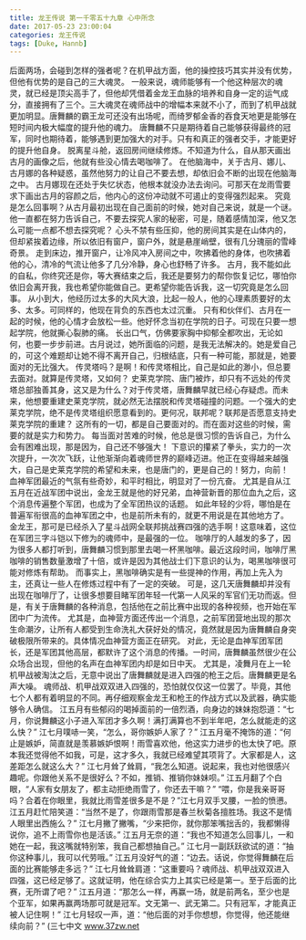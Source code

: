 ```yaml
---
title: 龙王传说 第一千零五十九章 心中所念
date: 2017-05-23 23:00:04
categories: 龙王传说
tags: [Duke, Hannb]
---
```


后面两场，会碰到怎样的强者呢？在机甲战方面，他的操控技巧其实并没有优势，但他有优势的是自己的三大魂灵。
一般来说，魂师能够有一个他这种层次的魂灵，就已经是顶尖高手了，但他却凭借着金龙王血脉的培养和自身一定的运气成分，直接拥有了三个。三大魂灵在魂师战中的增幅本来就不小了，而到了机甲战就更加明显。唐舞麟的霸王龙可还没有出场呢，而绮罗郁金香的吞食天地更是能够在短时间内极大幅度的提升他的魂力。
唐舞麟不只是期待着自己能够获得最终的冠军，同时也期待着，能够遇到更加强大的对手。只有和真正的强者交手，才能更好的提升他自身。
脱离星斗舱，返回房间继续修炼。不知道为什么，自从那天画出古月的画像之后，他就有些没心情去喝咖啡了。
在他脑海中，关于古月、娜儿、古月娜的各种疑惑，虽然他努力的让自己不要去想，却依旧会不断的出现在他脑海之中。
古月娜现在还处于失忆状态，他根本就没办法去询问。可那天在龙雨雪要求下画出古月的容颜之后，他内心的这份冲动就不可遏止的变得强烈起来。
究竟是怎么回事啊？从古月最初出现在自己面前的时候，她对自己来说，就是一个谜。他一直都在努力告诉自己，不要去探究人家的秘密，可是，随着感情加深，他又怎么可能一点都不想去探究呢？
心头不禁有些压抑，他的房间其实是在山体内的，但却紧挨着边缘，所以依旧有窗户，窗户外，就是悬崖峭壁，很有几分瑰丽的雪峰奇景。
走到床边，推开窗户，让冷风冲入房间之中，吹拂着他的身体，也吹拂着他的心，清冷的气流让他多了几分冷静，身心也舒畅了许多。
古月，我不能如此的自私，你终究还是你，等大赛结束之后，我还是要努力的帮你恢复记忆，哪怕你依旧会离开我，我也希望你能做自己。更希望你能告诉我，这一切究竟是怎么回事。
从小到大，他经历过太多的大风大浪，比起一般人，他的心理素质要好的太多、太多。可同样的，他现在背负的东西也太过沉重。
只有和伙伴们、古月在一起的时候，他的心情才会放松一些。他好怀念当初在学院的日子。可现在只要一想起学院，他就撕心裂肺的痛。
长出口气，仿佛要家胸中抑郁全都吹出，无论如何，也要一步步前进。古月说过，她所面临的问题，是我无法解决的。她是爱自己的，可这个难题却让她不得不离开自己，归根结底，只有一种可能，那就是，她要面对的无比强大。
传灵塔吗？是啊！和传灵塔相比，自己是如此的渺小，但总要去面对。就算是传灵塔，又如何？
史莱克学院、唐门被炸，却只有不远处的传灵塔总部独善其身，这又是为什么？对于传灵塔，唐舞麟早就已经心存疑虑。而未来，他想要重建史莱克学院，就必然无法摆脱和传灵塔碰撞的问题。一个强大的史莱克学院，绝不是传灵塔组织愿意看到的。更何况，联邦呢？联邦是否愿意支持史莱克学院的重建？
这所有的一切，都是自己要面对的。而在面对这些的时候，需要的就是实力和势力。
每当面对苦难的时候，他总是很习惯的告诉自己，为什么会有困难出现，那是因为，自己还不够强大！
下意识的攥紧了拳头，实力的一次次提升，一次次飞跃，让他渐渐向着魂师世界的巅峰迈进。他正在变得越来越强大，自己是史莱克学院的希望和未来，也是唐门的，更是自己的！努力，向前！
血神军团最近的气氛有些奇妙，和平时相比，明显对了一份亢奋。
尤其是自从江五月在近战军团中说出，金龙王就是他的好兄弟，血神营新晋的那位血九之后，这个消息传遍整个军团，也成为了全军团热议的话题。
如此年轻的少将，哪怕是在普遍军衔很高的血神军团之中，也是前所未有的，就更不用说是在其他地方了。
金龙王，那可是已经杀入了星斗战网全联邦挑战赛四强的选手啊！这意味着，这位在军团三字斗铠以下修为的魂师中，是最强的一位。
咖啡厅的人越发的多了，因为很多人都打听到，唐舞麟习惯到那里去喝一杯黑咖啡。最近这段时间，咖啡厅黑咖啡的销售数量激增了十倍，或许是因为其他战士们下意识的认为，喝黑咖啡很可能对修炼有帮助。
而事实上，黑咖啡确实是有一些提神的作用，再加上先入为主，还真让一些人在修炼过程中有了一定的突破。
可是，这几天唐舞麟却并没有出现在咖啡厅了，让很多想要目睹军团年轻一代第一人风采的军官们无功而返。但是，有关于唐舞麟的各种消息，包括他在之前比赛中出现的各种视频，也开始在军团中广为流传。
尤其是，血神营方面还传出一个消息，之前军团营地出现的那次生命潮汐，让所有人都受到生命洗礼大获好处的情况，竟然就是因为唐舞麟自身突破极限所带来的。具体情况血神营方面正在研究。
对此，无论是血神军团军团长，还是军团其他高层，都默许了这个消息的传播。一时间，唐舞麟虽然很少在公众场合出现，但他的名声在血神军团内却是如日中天。
尤其是，凌舞月在上一轮机甲战被淘汰之后，无意中说出了唐舞麟就是进入四强的枪王之后。唐舞麟更是名声大噪。
魂师战、机甲战双双进入四强的，恐怕就仅仅这一位罢了。毕竟，其他七个人都有着明显的不同。再仔细观察金龙王和枪王的作战方式以及武器，确实能够令人确信。
江五月有些郁闷的喝掉面前的一倍烈酒，向身边的妹妹抱怨道：“七月，你说舞麟这小子进入军团才多久啊！满打满算也不到半年吧，怎么就能走的这么快？”
江七月噗哧一笑，“怎么，哥你嫉妒人家了？”
江五月毫不掩饰的道：“何止是嫉妒，简直就是羡慕嫉妒恨啊！雨雪喜欢他，他这实力进步的也太快了吧。原本我还觉得他不如我，可是，这才多久，我就已经难望其项背了。大家都是人，这差距怎么就这么大？”
江七月耸了耸肩，“我怎么知道。说起来，我也对他很感兴趣呢。你跟他关系不是很好么？不如，推销、推销你妹妹呗。”
江五月翻了个白眼，“人家有女朋友了，都主动拒绝雨雪了，你还去干嘛？”
“喂，你是我亲哥哥吗？合着在你眼里，我就比雨雪差很多是不是？”江七月双手叉腰，一脸的愤懑。
江五月赶忙陪笑道：“当然不是了，你跟雨雪那是春兰秋菊各擅胜场。我这不是情人眼里出西施么？”
江七月撇了撇嘴，“少来把你，就你那笨嘴拙舌的，我都懒得说你，追不上雨雪你也是活该。”
江五月无奈的道：“我也不知道怎么回事儿，一和她在一起，我这嘴就特别笨，我自己都想抽自己。”
江七月一副跃跃欲试的道：“抽你这种事儿，我可以代劳哦。”
江五月没好气的道：“边去。话说，你觉得舞麟在后面的比赛能够走多远？”
江七月耸耸肩道：“这重要吗？魂师战、机甲战双双进入四强，这已经足够了。这就证明，他在综合实力上其实已经是第一。至于后面的比赛，无所谓了吧？”
江五月道：“那怎么一样，再赢一场，就是前两名，至少也是个亚军，如果再赢两场那可就是冠军。文无第一、武无第二。只有冠军，才能真正被人记住啊！”
江七月轻叹一声，道：“他后面的对手你想想，你觉得，他还能继续向前？”
(三七中文 www.37zw.net